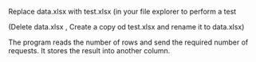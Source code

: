 Replace data.xlsx with test.xlsx (in your file explorer to perform a test

(Delete data.xlsx , Create a copy od test.xlsx and rename it to data.xlsx)

The program reads the number of rows and send the required number of requests.
It stores the result into another column.

